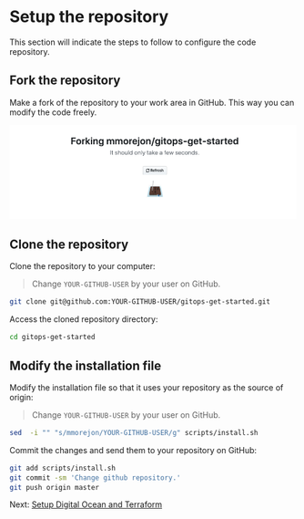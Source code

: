 # Setup the repository

This section will indicate the steps to follow to configure the code repository.

## Fork the repository

Make a fork of the repository to your work area in GitHub. This way you can modify the code freely.

![GitHub fork](../../diagrams/github-fork.png)

## Clone the repository

Clone the repository to your computer:

> Change `YOUR-GITHUB-USER` by your user on GitHub.

```bash
git clone git@github.com:YOUR-GITHUB-USER/gitops-get-started.git
```

Access the cloned repository directory:

```bash
cd gitops-get-started
```

## Modify the installation file

Modify the installation file so that it uses your repository as the source of origin:

> Change `YOUR-GITHUB-USER` by your user on GitHub.

```bash
sed  -i "" "s/mmorejon/YOUR-GITHUB-USER/g" scripts/install.sh
```

Commit the changes and send them to your repository on GitHub:

```bash
git add scripts/install.sh
git commit -sm 'Change github repository.'
git push origin master
```

Next: [Setup Digital Ocean and Terraform](03-setup-digital-ocean.md)
